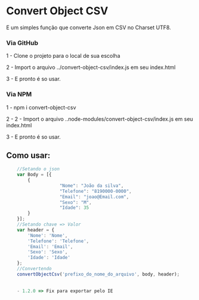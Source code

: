 # Convert Object CSV

E um simples função que converte Json em CSV no Charset UTF8.

### Via  GitHub
1 - Clone o projeto para o local de sua escolha

2 - Import o arquivo ../convert-object-csv/index.js em seu index.html

3 - E pronto é so usar.


### Via NPM

1 - npm i convert-object-csv

2 - 2 - Import o arquivo ..node-modules/convert-object-csv/index.js em seu index.html

3 - E pronto é so usar.

## Como usar:

```js
    //Setando o json
    var Body = [{
        {
                    "Nome": "João da silva",
                    "Telefone": "8190000-0000",
                    "Email": "joao@Email.com",
                    "Sexo": "M",
                    "Idade": 35
        }
    }];
    //Setando chave => Valor 
	var header = {
		'Nome': 'Nome',
		'Telefone': 'Telefone',
		'Email': 'Email',
		'Sexo': 'Sexo',
		'Idade': 'Idade'
    };
    //Convertendo
    convertObjectCsv('prefixo_do_nome_do_arquivo', body, header);
    
    
    - 1.2.0 => Fix para exportar pelo IE
